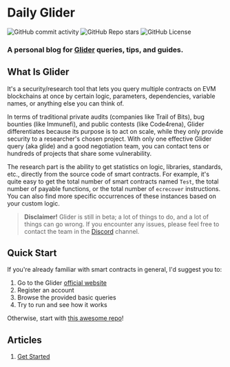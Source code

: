 # Daily Glider

![GitHub commit activity](https://img.shields.io/github/commit-activity/t/ustas-eth/daily-glider) ![GitHub Repo stars](https://img.shields.io/github/stars/ustas-eth/daily-glider) ![GitHub License](https://img.shields.io/github/license/ustas-eth/daily-glider)

### A personal blog for [Glider](https://glide.r.xyz/) queries, tips, and guides.

## What Is Glider

It's a security/research tool that lets you query multiple contracts on EVM blockchains at once by certain logic, parameters, dependencies, variable names, or anything else you can think of.

In terms of traditional private audits (companies like Trail of Bits), bug bounties (like Immunefi), and public contests (like Code4rena), Glider differentiates because its purpose is to act on scale, while they only provide security to a researcher's chosen project. With only one effective Glider query (aka glide) and a good negotiation team, you can contact tens or hundreds of projects that share some vulnerability.

The research part is the ability to get statistics on logic, libraries, standards, etc., directly from the source code of smart contracts. For example, it's quite easy to get the total number of smart contracts named `Test`, the total number of payable functions, or the total number of `ecrecover` instructions. You can also find more specific occurrences of these instances based on your custom logic.

> **Disclaimer!** Glider is still in beta; a lot of things to do, and a lot of things can go wrong. If you encounter any issues, please feel free to contact the team in the [Discord](https://discord.gg/remedy) channel.

## Quick Start

If you're already familiar with smart contracts in general, I'd suggest you to:

1. Go to the Glider [official website](https://glide.r.xyz/)
2. Register an account
3. Browse the provided basic queries
4. Try to run and see how it works

Otherwise, start with [this awesome repo](https://github.com/OffcierCia/DeFi-Developer-Road-Map)!

## Articles

1. [Get Started](./articles/get-started/README.md)
